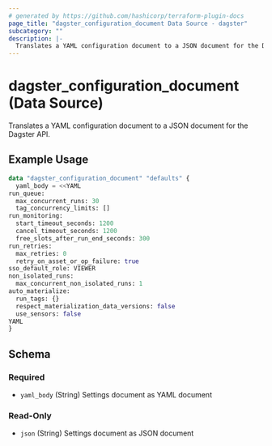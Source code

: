```yaml
---
# generated by https://github.com/hashicorp/terraform-plugin-docs
page_title: "dagster_configuration_document Data Source - dagster"
subcategory: ""
description: |-
  Translates a YAML configuration document to a JSON document for the Dagster API.
---
```


# dagster_configuration_document (Data Source)

Translates a YAML configuration document to a JSON document for the Dagster API.

## Example Usage

```terraform
data "dagster_configuration_document" "defaults" {
  yaml_body = <<YAML
run_queue:
  max_concurrent_runs: 30
  tag_concurrency_limits: []
run_monitoring:
  start_timeout_seconds: 1200
  cancel_timeout_seconds: 1200
  free_slots_after_run_end_seconds: 300
run_retries:
  max_retries: 0
  retry_on_asset_or_op_failure: true
sso_default_role: VIEWER
non_isolated_runs:
  max_concurrent_non_isolated_runs: 1
auto_materialize:
  run_tags: {}
  respect_materialization_data_versions: false
  use_sensors: false
YAML
}
```

<!-- schema generated by tfplugindocs -->
## Schema

### Required

- `yaml_body` (String) Settings document as YAML document

### Read-Only

- `json` (String) Settings document as JSON document
